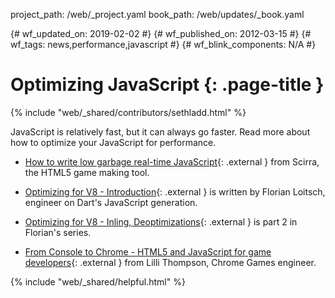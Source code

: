 project_path: /web/_project.yaml book_path: /web/updates/_book.yaml

{# wf_updated_on: 2019-02-02 #} {# wf_published_on: 2012-03-15 #} {# wf_tags: news,performance,javascript #} {# wf_blink_components: N/A #}

# Optimizing JavaScript {: .page-title }

{% include "web/_shared/contributors/sethladd.html" %}

JavaScript is relatively fast, but it can always go faster. Read more about how to optimize your JavaScript for performance.

* [How to write low garbage real-time JavaScript](https://www.construct.net/en/blogs/construct-official-blog-1/how-to-write-low-garbage-real-time-javascript-761){: .external } from Scirra, the HTML5 game making tool.

* [Optimizing for V8 - Introduction](https://floitsch.blogspot.com/2012/03/optimizing-for-v8-introduction.html){: .external } is written by Florian Loitsch, engineer on Dart's JavaScript generation.

* [Optimizing for V8 - Inling, Deoptimizations](https://floitsch.blogspot.com/2012/03/optimizing-for-v8-inlining.html){: .external } is part 2 in Florian's series.

* [From Console to Chrome - HTML5 and JavaScript for game developers](https://www.youtube.com/watch?v=XAqIpGU8ZZk){: .external } from Lilli Thompson, Chrome Games engineer.

{% include "web/_shared/helpful.html" %}